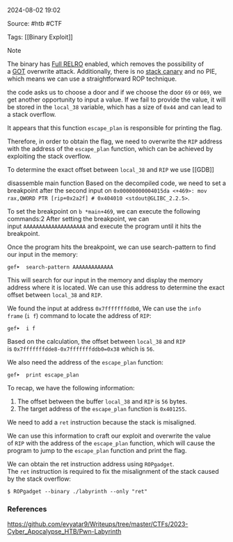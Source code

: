 
2024-08-02 19:02

Source: #htb #CTF 

Tags: [[Binary Exploit]]

> [!NOTE]
> 
> The binary has [Full RELRO](https://ctf101.org/binary-exploitation/relocation-read-only/) enabled, which removes the possibility of a [GOT](https://ctf101.org/binary-exploitation/what-is-the-got/) overwrite attack. Additionally, there is no [stack canary](https://ctf101.org/binary-exploitation/stack-canaries/) and no PIE, which means we can use a straightforward ROP technique.

the code asks us to choose a door and if we choose the door `69` or `069`, we get another opportunity to input a value. If we fail to provide the value, it will be stored in the `local_38` variable, which has a size of `0x44` and can lead to a stack overflow.

It appears that this function `escape_plan` is responsible for printing the flag.

Therefore, in order to obtain the flag, we need to overwrite the `RIP` address with the address of the `escape_plan` function, which can be achieved by exploiting the stack overflow.

To determine the exact offset between `local_38` and `RIP` we use [[GDB]]

disassemble main function 
Based on the decompiled code, we need to set a breakpoint after the second input on `0x00000000004015da <+469>: mov rax,QWORD PTR [rip+0x2a2f] # 0x404010 <stdout@GLIBC_2.2.5>`.

To set the breakpoint on `b *main+469`, we can execute the following commands:2
After setting the breakpoint, we can input `AAAAAAAAAAAAAAAAAAAA` and execute the program until it hits the breakpoint.

Once the program hits the breakpoint, we can use search-pattern to find our input in the memory:

```shell
gef➤  search-pattern AAAAAAAAAAAAA
```

This will search for our input in the memory and display the memory address where it is located. We can use this address to determine the exact offset between `local_38` and `RIP`.

We found the input at address `0x7fffffffddb0`, We can use the `info frame` (`i f`) command to locate the address of `RIP`:

```shell
gef➤  i f
```
Based on the calculation, the offset between `local_38` and `RIP` is `0x7fffffffdde8-0x7fffffffddb0=0x38` which is `56`.

We also need the address of the `escape_plan` function:

```shell
gef➤  print escape_plan 
```
To recap, we have the following information:

1. The offset between the buffer `local_38` and `RIP` is `56` bytes.
2. The target address of the `escape_plan` function is `0x401255`.

We need to add a `ret` instruction because the stack is misaligned.

We can use this information to craft our exploit and overwrite the value of `RIP` with the address of the `escape_plan` function, which will cause the program to jump to the `escape_plan` function and print the flag.

We can obtain the ret instruction address using `ROPgadget`. The `ret` instruction is required to fix the misalignment of the stack caused by the stack overflow:
```shell
$ ROPgadget --binary ./labyrinth --only "ret"
```


### References

https://github.com/evyatar9/Writeups/tree/master/CTFs/2023-Cyber_Apocalypse_HTB/Pwn-Labyrinth